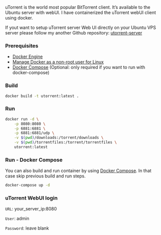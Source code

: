 uTorrent is the world most popular BitTorrent client. It’s available to the Ubuntu server with webUI. I have containerized the uTorrent webUI client using docker.


If yout want to setup uTorrent server Web UI directly on your Ubuntu VPS server please follow my another Github repository: [utorrent-server](https://github.com/tankibaj/utorrent-server)



### Prerequisites

- [Docker Engine](https://docs.docker.com/engine/install/)
- [Manage Docker as a non-root user for Linux](https://docs.docker.com/engine/install/linux-postinstall/#manage-docker-as-a-non-root-user)
- [Docker Compose](https://docs.docker.com/compose/install/) (Optional: only required if you want to run with docker-compose)



### Build

```bash
docker build -t utorrent:latest .
```



### Run

```bash
docker run -d \
    -p 8080:8080 \
    -p 6881:6881 \
    -p 6881:6881/udp \
    -v $(pwd)/downloads:/torrent/downloads \
    -v $(pwd)/torrentfiles:/torrent/torrentfiles \
    utorrent:latest
```



### Run - Docker Compose

You can also build and run container by using [Docker Compose](https://docs.docker.com/compose/). In that case skip previous build and run steps.

```bash
docker-compose up -d
```



### uTorrent WebUI login

`URL`: your_server_ip:8080

`User`: admin

`Password`: leave blank
